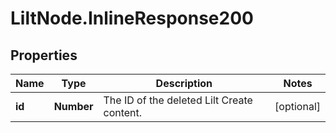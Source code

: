 # LiltNode.InlineResponse200

## Properties

Name | Type | Description | Notes
------------ | ------------- | ------------- | -------------
**id** | **Number** | The ID of the deleted Lilt Create content. | [optional] 


